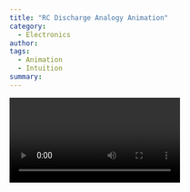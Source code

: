 ```yaml
---
title: "RC Discharge Analogy Animation"
category: 
  - Electronics
author: 
tags:
  - Animation
  - Intuition
summary: 
---
```


![](/assets/videos/RC_Discharge_FlipAClip.mp4)
